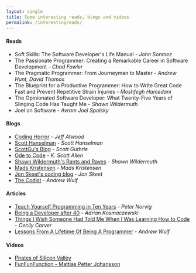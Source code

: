 ```yaml
---
layout: single
title: Some interesting reads, blogs and videos
permalink: /interestingreads/
---
```


#### Reads
* Soft Skills: The Software Developer's Life Manual - *John Sonmez*
* The Passionate Programmer: Creating a Remarkable Career in Software Development - *Chad Fowler*
* The Pragmatic Programmer: From Journeyman to Master - *Andrew Hunt, David Thomas*
* The Blueprint for a Productive Programmer: How to Write Great Code Fast and Prevent Repetitive Strain Injuries - *Moshfegh Hamedani*
* The Opinionated Software Developer: What Twenty-Five Years of Slinging Code Has Taught Me - *Shawn Wildermuth*
* Joel on Software - *Avram Joel Spolsky*

#### Blogs
* [Coding Horror](https://blog.codinghorror.com/) - *Jeff Atwood*
* [Scott Hanselman](http://www.hanselman.com/) - *Scott Hanselman*
* [ScottGu's Blog](https://weblogs.asp.net/scottgu) - *Scott Guthrie*
* [Ode to Code](http://odetocode.com/about/scott-allen) - *K. Scott Allen*
* [Shawn Wildermuth's Rants and Raves](https://wildermuth.com/) - *Shawn Wildermuth*
* [Mads Kristensen](http://madskristensen.net/) - *Mads Kristensen*
* [Jon Skeet's coding blog](https://codeblog.jonskeet.uk/) - *Jon Skeet*
* [The Codist](http://thecodist.com/) - *Andrew Wulf*

#### Articles
* [Teach Yourself Programming in Ten Years](http://norvig.com/21-days.html) - *Peter Norvig*
* [Being a Developer after 40](https://medium.freecodecamp.com/being-a-developer-after-40-3c5dd112210c#.qmhhzee32) - *Adrian Kosmaczewski*
* [Things I Wish Someone Had Told Me When I Was Learning How to Code](https://medium.freecodecamp.com/things-i-wish-someone-had-told-me-when-i-was-learning-how-to-code-565fc9dcb329#.trypq6c9n) - *Cecily Carver*
* [Lessons From A Lifetime Of Being A Programmer](http://thecodist.com/article/lessons_from_a_lifetime_of_being_a_programmer) - *Andrew Wulf*

#### Videos
* [Pirates of Silicon Valley](http://www.imdb.com/title/tt0168122/)
* [FunFunFunction - Mattias Petter Johansson](https://www.youtube.com/channel/UCO1cgjhGzsSYb1rsB4bFe4Q)
